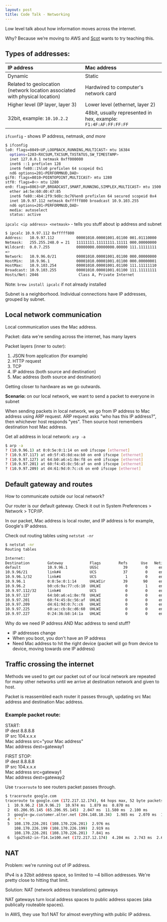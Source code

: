 ```yaml
---
layout: post
title: Code Talk - Networking
---
```


Low level talk about how information moves across the internet.

Why? Because we’re moving to AWS and [Scot](https://github.com/awesomescot) wants to try teaching this.


## Types of addresses:

| **IP address** | **Mac address**  |
|:---------------|:-----------------|
| Dynamic        | Static           |
| Related to geolocation (network location associated with physical location) | Hardwired to computer's network card |
| Higher level (IP layer, layer 3) | Lower level (ethernet, layer 2) |
| 32bit, example: `10.10.2.2` | 48bit, usually represented in hex, example: `F1:4F:AF:FF:FF:FF` |

`ifconfig` - shows IP address, netmask, _and more_

```bash
$ ifconfig
lo0: flags=8049<UP,LOOPBACK,RUNNING,MULTICAST> mtu 16384
  options=1203<RXCSUM,TXCSUM,TXSTATUS,SW_TIMESTAMP>
  inet 127.0.0.1 netmask 0xff000000
  inet6 ::1 prefixlen 128
  inet6 fe80::1%lo0 prefixlen 64 scopeid 0x1
  nd6 options=201<PERFORMNUD,DAD>
gif0: flags=8010<POINTOPOINT,MULTICAST> mtu 1280
stf0: flags=0<> mtu 1280
en0: flags=8863<UP,BROADCAST,SMART,RUNNING,SIMPLEX,MULTICAST> mtu 1500
  ether a4:5e:60:d0:47:85
  inet6 fe80::4b4:2f9:9d8c:bc76%en0 prefixlen 64 secured scopeid 0x4
  inet 10.9.97.112 netmask 0xfffff800 broadcast 10.9.103.255
  nd6 options=201<PERFORMNUD,DAD>
  media: autoselect
  status: active
```

`ipcalc <ip address> <netmask>` - tells you stuff about ip address and subnet

```bash
$ ipcalc 10.9.97.112 0xfffff800
Address:   10.9.97.112          00001010.00001001.01100 001.01110000
Netmask:   255.255.248.0 = 21   11111111.11111111.11111 000.00000000
Wildcard:  0.0.7.255            00000000.00000000.00000 111.11111111
=>
Network:   10.9.96.0/21         00001010.00001001.01100 000.00000000
HostMin:   10.9.96.1            00001010.00001001.01100 000.00000001
HostMax:   10.9.103.254         00001010.00001001.01100 111.11111110
Broadcast: 10.9.103.255         00001010.00001001.01100 111.11111111
Hosts/Net: 2046                  Class A, Private Internet
```

Note: `brew install ipcalc` if not already installed

Subnet is a neighborhood. Individual connections have IP addresses, grouped by subnet.

## Local network communication

Local communication uses the Mac address.

Packet: data we're sending across the internet, has many layers

Packet layers (inner to outer):

1. JSON from application (for example)
2. HTTP request
3. TCP
4. IP address (both source and destination)
5. Mac address (both source and destination)

Getting closer to hardware as we go outwards.

**Scenario:** on our local network, we want to send a packet to everyone in subnet

When sending packets in local network, we go from IP address to Mac address using ARP request. ARP request asks "who has this IP address?", then whichever host responds "yes". Then source host remembers destination host Mac address.

Get all address in local network: `arp -a`

```bash
$ arp -a
? (10.9.96.1) at 0:0:5e:0:1:14 on en0 ifscope [ethernet]
? (10.9.97.117) at e0:5f:45:8d:ea:b0 on en0 ifscope [ethernet]
? (10.9.97.127) at 64:b0:a6:e1:8e:f8 on en0 ifscope [ethernet]
? (10.9.97.201) at 60:f4:45:8c:56:af on en0 ifscope [ethernet]
? (10.9.97.209) at d4:61:9d:0:7c:c6 on en0 ifscope [ethernet]
```

## Default gateway and routes

How to communicate outside our local network?

Our router is our default gateway. Check it out in System Preferences > Network > TCP/IP.

In our packet, Mac address is local router, and IP address is for example, Google's IP address.

Check out routing tables using `netstat -nr`

```bash
$ netstat -nr
Routing tables

Internet:
Destination        Gateway            Flags        Refs      Use   Netif Expire
default            10.9.96.1          UGSc           39        0     en0
10.9.96/21         link#4             UCS            37        0     en0
10.9.96.1/32       link#4             UCS             1        0     en0
10.9.96.1          0:0:5e:0:1:14      UHLWIir        39       90     en0   1085
10.9.96.2          b0:c6:9a:77:c6:10  UHLWI           0        1     en0   1143
10.9.97.112/32     link#4             UCS             0        0     en0
10.9.97.127        64:b0:a6:e1:8e:f8  UHLWI           0        0     en0    545
10.9.97.201        60:f4:45:8c:56:af  UHLWI           0        0     en0   1025
10.9.97.209        d4:61:9d:0:7c:c6   UHLWI           0        0     en0    763
10.9.97.225        e0:ac:cb:8c:d6:60  UHLWI           0        0     en0    752
10.9.97.227        0:24:36:b8:14:1a   UHLWI           0        0     en0    830
```

Why do we need IP address AND Mac address to send stuff?

- IP addresses change
- When you boot, you don't have an IP address
- Need Mac address to hit the right device (packet will go from device to device, moving towards one IP address)

## Traffic crossing the internet

Methods we used to get our packet out of our local network are repeated for many other networks until we arrive at destination network and given to host.

Packet is reassembled each router it passes through, updating src Mac address and destination Mac address.

### Example packet route:

START:  
IP dest 8.8.8.8  
IP src 104.x.x.x  
Mac address src="your Mac address"  
Mac address dest=gateway1

FIRST STOP:  
IP dest 8.8.8.8  
IP src 104.x.x.x  
Mac address src=gateway1  
Mac address dest=gateway2

Use `traceroute` to see routers packet passes through.

```bash
$ traceroute google.com
traceroute to google.com (172.217.12.174), 64 hops max, 52 byte packets
 1  10.9.96.2 (10.9.96.2)  10.974 ms  1.879 ms  0.870 ms
 2  65.206.95.145 (65.206.95.145)  2.047 ms  11.580 ms  2.100 ms
 3  google-gw.customer.alter.net (204.148.18.34)  1.985 ms  2.070 ms  1.755 ms
 4  * * *
 5  108.170.226.201 (108.170.226.201)  2.976 ms
    108.170.226.199 (108.170.226.199)  2.919 ms
    108.170.226.201 (108.170.226.201)  7.841 ms
 6  lga25s62-in-f14.1e100.net (172.217.12.174)  4.204 ms  2.743 ms  2.624 ms
```

## NAT

Problem: we're running out of IP address.

IPv4 is a 32bit address space, so limited to ~4 billion addresses. We're pretty close to hitting that limit.

Solution: NAT (network address translations) gateways

NAT gateways turn local address spaces to public address spaces (aka publically routeable spaces).

In AWS, they use 1to1 NAT for almost everything with public IP address.




